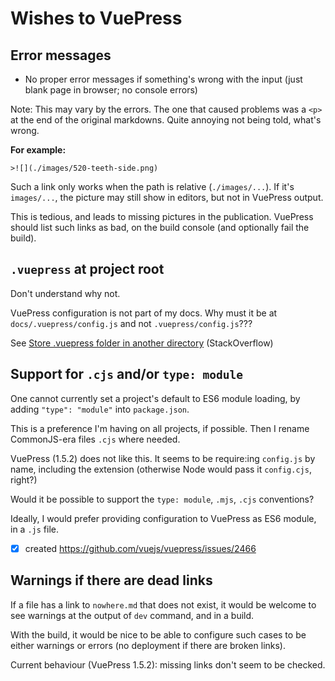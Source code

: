 # Wishes to VuePress

## Error messages

- No proper error messages if something's wrong with the input (just blank page in browser; no console errors)

Note: This may vary by the errors. The one that caused problems was a `<p>` at the end of the original markdowns. Quite annoying not being told, what's wrong.

**For example:**

```
>![](./images/520-teeth-side.png)
```

Such a link only works when the path is relative (`./images/...`). If it's `images/...`, the picture may still show in editors, but not in VuePress output. 

This is tedious, and leads to missing pictures in the publication. VuePress should list such links as bad, on the build console (and optionally fail the build).


## `.vuepress` at project root

Don't understand why not. 

VuePress configuration is not part of my docs. Why must it be at `docs/.vuepress/config.js` and not `.vuepress/config.js`???

See [Store .vuepress folder in another directory](https://stackoverflow.com/questions/51326711/store-vuepress-folder-in-another-directory/62237733#62237733) (StackOverflow)


## Support for `.cjs` and/or `type: module`

One cannot currently set a project's default to ES6 module loading, by adding `"type": "module"` into `package.json`.

This is a preference I'm having on all projects, if possible. Then I rename CommonJS-era files `.cjs` where needed.

VuePress (1.5.2) does not like this. It seems to be require:ing `config.js` by name, including the extension (otherwise Node would pass it `config.cjs`, right?)

Would it be possible to support the `type: module`, `.mjs`, `.cjs` conventions?  

Ideally, I would prefer providing configuration to VuePress as ES6 module, in a `.js` file.

- [x] created https://github.com/vuejs/vuepress/issues/2466


## Warnings if there are dead links

If a file has a link to `nowhere.md` that does not exist, it would be welcome to see warnings at the output of `dev` command, and in a build.  

With the build, it would be nice to be able to configure such cases to be either warnings or errors (no deployment if there are broken links).

Current behaviour (VuePress 1.5.2): missing links don't seem to be checked.


